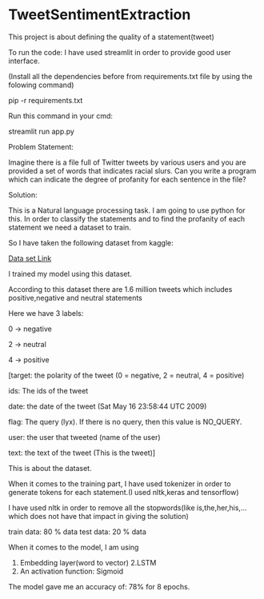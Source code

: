 # TweetSentimentExtraction
This project is about defining the quality of a statement(tweet)



To run the code: 
I have used streamlit in order to provide good user interface.

(Install all the dependencies before from requirements.txt file by using the folowing command)

pip -r requirements.txt

Run this command in your cmd:

streamlit run app.py


Problem Statement:

Imagine there is a file full of Twitter tweets by various users and you are provided a set of words that indicates racial slurs. Can you write a program which can indicate the degree of profanity for each sentence in the file?

Solution:

This is a Natural language processing task. I am going to use python for this.
In order to classify the statements and to find the profanity of each statement we need a dataset to train.

So I have taken the following dataset from kaggle:

[Data set Link](https://www.kaggle.com/kazanova/sentiment140)

I trained my model using this dataset.


According to this dataset there are 1.6 million tweets which includes positive,negative and neutral statements

Here we have 3 labels:

0 -> negative 

2 -> neutral

4 -> positive

[target: the polarity of the tweet (0 = negative, 2 = neutral, 4 = positive)

ids: The ids of the tweet

date: the date of the tweet (Sat May 16 23:58:44 UTC 2009)

flag: The query (lyx). If there is no query, then this value is NO_QUERY.

user: the user that tweeted (name of the user)

text: the text of the tweet (This is the tweet)]

This is about the dataset.

When it comes to the training part, I have used tokenizer in order to generate tokens for each statement.(I used nltk,keras and tensorflow)

I have used nltk in order to remove all the stopwords(like is,the,her,his,... which does not have that impact in giving the solution)

train data: 80 % data
test data: 20 % data

When it comes to the model, I am using 

1. Embedding layer(word to vector)
2.LSTM
3. An activation function: Sigmoid


The model gave me an accuracy of: 78%  for 8 epochs.

